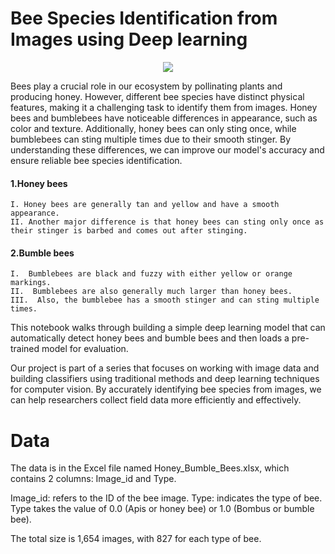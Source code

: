 # Bee Species Identification from Images using Deep learning

<p align="center">
    <img src="https://user-images.githubusercontent.com/48359677/231091776-73c4ca75-1cf1-4acc-837b-cdad2c414e09.PNG"/>
</p>

Bees play a crucial role in our ecosystem by pollinating plants and producing honey. However, different bee species have distinct physical features, making it a challenging task to identify them from images. Honey bees and bumblebees have noticeable differences in appearance, such as color and texture. Additionally, honey bees can only sting once, while bumblebees can sting multiple times due to their smooth stinger. By understanding these differences, we can improve our model's accuracy and ensure reliable bee species identification.

#### 1.Honey bees

    I. Honey bees are generally tan and yellow and have a smooth appearance.
    II. Another major difference is that honey bees can sting only once as their stinger is barbed and comes out after stinging.

#### 2.Bumble bees

    I.  Bumblebees are black and fuzzy with either yellow or orange markings.
    II.  Bumblebees are also generally much larger than honey bees.
    III.  Also, the bumblebee has a smooth stinger and can sting multiple times.

This notebook walks through building a simple deep learning model that can automatically detect honey bees and bumble bees and then loads a pre-trained model for evaluation.

Our project is part of a series that focuses on working with image data and building classifiers using traditional methods and deep learning techniques for computer vision. By accurately identifying bee species from images, we can help researchers collect field data more efficiently and effectively.

# Data

The data is in the Excel file named Honey_Bumble_Bees.xlsx, which contains 2 columns: Image_id and Type.

Image_id: refers to the ID of the bee image.
Type: indicates the type of bee. Type takes the value of 0.0 (Apis or honey bee) or 1.0 (Bombus or bumble bee).

The total size is 1,654 images, with 827 for each type of bee.
